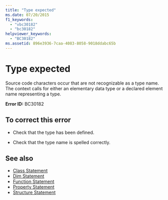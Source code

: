 ```yaml
---
title: "Type expected"
ms.date: 07/20/2015
f1_keywords: 
  - "vbc30182"
  - "bc30182"
helpviewer_keywords: 
  - "BC30182"
ms.assetid: 896e3936-7caa-4083-8058-9018ddabc65b
---
```

# Type expected
Source code characters occur that are not recognizable as a type name. The context calls for either an elementary data type or a declared element name representing a type.  
  
 **Error ID:** BC30182  
  
## To correct this error  
  
-   Check that the type has been defined.  
  
-   Check that the type name is spelled correctly.  
  
## See also
- [Class Statement](../../visual-basic/language-reference/statements/class-statement.md)
- [Dim Statement](../../visual-basic/language-reference/statements/dim-statement.md)
- [Function Statement](../../visual-basic/language-reference/statements/function-statement.md)
- [Property Statement](../../visual-basic/language-reference/statements/property-statement.md)
- [Structure Statement](../../visual-basic/language-reference/statements/structure-statement.md)
